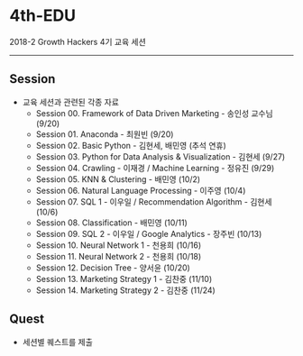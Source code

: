 # 4th-EDU

2018-2 Growth Hackers 4기 교육 세션

---

## Session

- 교육 세션과 관련된 각종 자료
    - Session 00. Framework of Data Driven Marketing - 송인성 교수님 (9/20)
    - Session 01. Anaconda - 최원빈 (9/20)
    - Session 02. Basic Python - 김현세, 배민영 (추석 연휴)
    - Session 03. Python for Data Analysis & Visualization - 김현세 (9/27)
    - Session 04. Crawling - 이재경 / Machine Learning - 정유진 (9/29)
    - Session 05. KNN & Clustering - 배민영 (10/2)
    - Session 06. Natural Language Processing - 이주영 (10/4)
    - Session 07. SQL 1 - 이우일 / Recommendation Algorithm - 김현세 (10/6)
    - Session 08. Classification - 배민영 (10/11)
    - Session 09. SQL 2 - 이우일 / Google Analytics - 장주빈 (10/13)
    - Session 10. Neural Network 1 - 천용희 (10/16)
    - Session 11. Neural Network 2 - 천용희 (10/18)
    - Session 12. Decision Tree - 양서윤 (10/20)
    - Session 13. Marketing Strategy 1 - 김찬중 (11/10)
    - Session 14. Marketing Strategy 2 - 김찬중 (11/24)

## Quest

- 세션별 퀘스트를 제출
